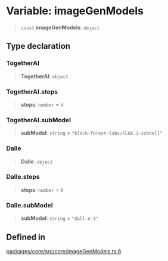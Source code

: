 # Variable: imageGenModels

> `const` **imageGenModels**: `object`

## Type declaration

### TogetherAI

> **TogetherAI**: `object`

### TogetherAI.steps

> **steps**: `number` = `4`

### TogetherAI.subModel

> **subModel**: `string` = `"black-forest-labs/FLUX.1-schnell"`

### Dalle

> **Dalle**: `object`

### Dalle.steps

> **steps**: `number` = `0`

### Dalle.subModel

> **subModel**: `string` = `"dall-e-3"`

## Defined in

[packages/core/src/core/imageGenModels.ts:6](https://github.com/ai16z/eliza/blob/main/packages/core/src/core/imageGenModels.ts#L6)
